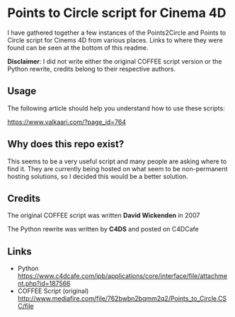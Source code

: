 # Points to Circle script for Cinema 4D

I have gathered together a few instances of the Points2Circle and Points to Circle script for Cinems 4D from various places. Links to where they were found can be seen at the bottom of this readme.

**Disclaimer**: I did not write either the original COFFEE script version or the Python rewrite, credits belong to their respective authors.

## Usage

The following article should help you understand how to use these scripts:

https://www.valkaari.com/?page_id=764

## Why does this repo exist?

This seems to be a very useful script and many people are asking where to find it. They are currently being hosted on what seem to be non-permanent hosting solutions, so I decided this would be a better solution.

## Credits

The original COFFEE script was written **David Wickenden** in 2007

The Python rewrite was written by **C4DS** and posted on C4DCafe

## Links

- Python
  https://www.c4dcafe.com/ipb/applications/core/interface/file/attachment.php?id=187566
- COFFEE Script (original)
  http://www.mediafire.com/file/762bwbn2bqmm2q2/Points_to_Circle.CSC/file
